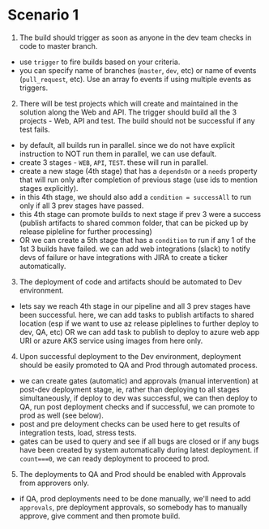 # Scenario 1

1) The build should trigger as soon as anyone in the dev team checks in code to master branch.
- use `trigger` to fire builds based on your criteria.
- you can specify name of branches (`master`, `dev`, etc) or name of events (`pull_request`, etc). Use an array fo events if using multiple events as triggers.
2) There will be test projects which will create and maintained in the solution along the Web and API. The trigger should build all the 3 projects - Web, API and test.
The build should not be successful if any test fails.
- by default, all builds run in parallel. since we do not have explicit instruction to NOT run them in parallel, we can use default.
- create 3 stages - `WEB`, `API`, `TEST`. these will run in parallel.
- create a new stage (4th stage) that has a `dependsOn` or a `needs` property that will run only after completion of previous stage (use ids to mention stages explicitly).
- in this 4th stage, we should also add a `condition = successAll` to run only if all 3 prev stages have passed.
- this 4th stage can promote builds to next stage if prev 3 were a success (publish artifacts to shared common folder, that can be picked up by release pipleline for further processing)
- OR we can create a 5th stage that has a `condition` to run if any 1 of the 1st 3 builds have failed. we can add web integrations (slack) to notify devs of failure or have integrations with JIRA to create a ticker automatically. 
3) The deployment of code and artifacts should be automated to Dev environment.
- lets say we reach 4th stage in our pipeline and all 3 prev stages have been successful. here, we can add tasks to publish artifacts to shared location (esp if we want to use az release piplelines to further deploy to dev, QA, etc) OR we can add task to publish to deploy to azure web app URI or azure AKS service using images from here only.
4) Upon successful deployment to the Dev environment, deployment should be easily promoted to QA and Prod through automated process.
- we can create gates (automatic) and approvals (manual intervention) at post-dev deployment stage, ie, rather than deploying to all stages simultaneously, if deploy to dev was successful, we can then deploy to QA, run post deployment checks and if successful, we can promote to prod as well (see below).
- post and pre deloyment checks can be used here to get results of integration tests, load, stress tests.
- gates can be used to query and see if all bugs are closed or if any bugs have been created by system automatically during latest deployment. if `count===0`, we can ready deployment to proceed to prod.  
5) The deployments to QA and Prod should be enabled with Approvals from approvers only.
- if QA, prod deployments need to be done manually, we'll need to add `approvals`, pre deployment approvals, so somebody has to manually approve, give comment and then promote build.